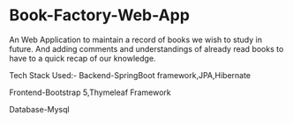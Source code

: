 # Book-Factory-Web-App
An Web Application to maintain a record of books we wish to study in future.
And adding comments and understandings of already read books to have to a quick recap of our knowledge.

Tech Stack Used:-
Backend-SpringBoot framework,JPA,Hibernate

Frontend-Bootstrap 5,Thymeleaf Framework

Database-Mysql
